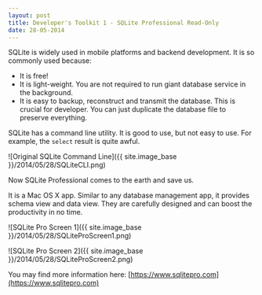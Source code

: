 ```yaml
---
layout: post
title: Developer's Toolkit 1 - SQLite Professional Read-Only
date: 28-05-2014
---
```


SQLite is widely used in mobile platforms and backend development. It is so commonly used because:

* It is free!
* It is light-weight. You are not required to run giant database service in the background.
* It is easy to backup, reconstruct and transmit the database. This is crucial for developer. You can just duplicate the database file to preserve everything.

SQLite has a command line utility. It is good to use, but not easy to use. For example, the `select` result is quite awful.

![Original SQLite Command Line]({{ site.image_base }}/2014/05/28/SQLiteCLI.png)

Now SQLite Professional comes to the earth and save us.

It is a Mac OS X app. Similar to any database management app, it provides schema view and data view. They are carefully designed and can boost the productivity in no time.

![SQLite Pro Screen 1]({{ site.image_base }}/2014/05/28/SQLiteProScreen1.png)


![SQLite Pro Screen 2]({{ site.image_base }}/2014/05/28/SQLiteProScreen2.png)

You may find more information here: [https://www.sqlitepro.com](https://www.sqlitepro.com)
